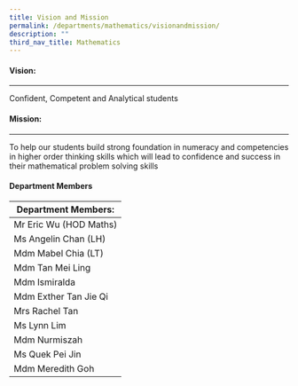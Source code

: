```yaml
---
title: Vision and Mission
permalink: /departments/mathematics/visionandmission/
description: ""
third_nav_title: Mathematics
---
```

#### Vision:
-------

Confident, Competent and Analytical students

#### Mission:
--------

To help our students build strong foundation in numeracy and competencies in higher order thinking skills which will lead to confidence and success in their mathematical problem solving skills

#### Department Members


| Department Members: |
|---|
| Mr Eric Wu (HOD Maths) |
| Ms Angelin Chan (LH) |
| Mdm Mabel Chia (LT) |
| Mdm Tan Mei Ling |
| Mdm Ismiralda |
| Mdm Exther Tan Jie Qi |
|  Mrs Rachel Tan |
| Ms Lynn Lim |
| Mdm Nurmiszah |
| Ms Quek Pei Jin |
| Mdm Meredith Goh |